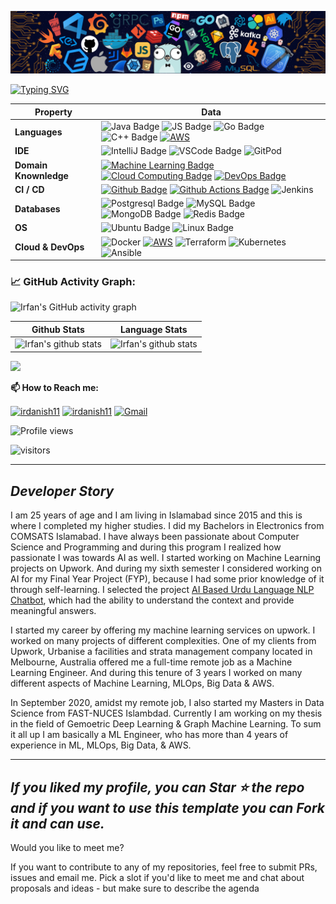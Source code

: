 ![](./src/header_.png)

[![Typing SVG](https://readme-typing-svg.herokuapp.com?font=Fira+Code&pause=1000&width=435&lines=Hi+There+%F0%9F%91%8B%2C+Iam+Nagaraju+Kusa;Welcome+to+my+profile;Iam+a+Backend+Engineer+;with+experience+in+DevOps+%26+Cloud.!!!;Excited+in+building+Software+Systems+)](https://git.io/typing-svg)

Property | Data
--- | --- 
**Languages**  | ![Java Badge](https://img.shields.io/badge/Java-ED8B00?style=flat&logo=openjdk&logoColor=white) ![JS Badge](https://img.shields.io/badge/-JavaScript-3776AB?style=flat&logo=JavaScript&logoColor=white) ![Go Badge](https://img.shields.io/badge/-Go-3776AB?style=flat&logo=Go&logoColor=white) ![C++ Badge](https://img.shields.io/badge/-C++-3776AB?style=flat&logo=CPlusPlus&logoColor=white) <a target="_blank" rel="noopener noreferrer" href="https://camo.githubusercontent.com/dbf04b1d9ded8b171b6191dea57451689d73885103bac994560771cc6029d70c/68747470733a2f2f696d672e736869656c64732e696f2f7374617469632f76313f6c6162656c3d253746266d6573736167653d4241534826636f6c6f723d626c7565266c6f676f3d676e752d62617368266c6f676f436f6c6f723d7768697465"><img src="https://camo.githubusercontent.com/dbf04b1d9ded8b171b6191dea57451689d73885103bac994560771cc6029d70c/68747470733a2f2f696d672e736869656c64732e696f2f7374617469632f76313f6c6162656c3d253746266d6573736167653d4241534826636f6c6f723d626c7565266c6f676f3d676e752d62617368266c6f676f436f6c6f723d7768697465" alt="AWS" style="max-width: 100%;"></a>
**IDE** | ![IntelliJ Badge](https://img.shields.io/badge/IntelliJ_IDEA-000000.svg?style=flat&logo=intellij-idea&logoColor=white) ![VSCode Badge](https://img.shields.io/badge/-VSCode-3776AB?style=flat&logo=VisualStudioCode&logoColor=white) ![GitPod](https://img.shields.io/badge/Gitpod-000000?style=flat&logo=gitpod&logoColor=#FFAE33)
**Domain Knownledge**  | [![Machine Learning Badge](https://img.shields.io/badge/-Machine%20Learning-01D277?style=flat&logoColor=white)](https://github.com/irdanish11/irdanish11) [![Cloud Computing Badge](https://img.shields.io/badge/-Cloud%20Computing-FAB040?style=flat&logoColor=white)](https://github.com/search?q=user%3Airdanish11&type=Repositories) [![DevOps Badge](https://img.shields.io/badge/-DevOps%20-4C8CBF?style=flat&logoColor=white)](https://github.com/search?q=user%3Airdanish11&type=Repositories) 
**CI / CD** | [![Github Badge](https://img.shields.io/static/v1?style=flat&message=GitHub&color=171515&logo=GitHub&logoColor=FFFFFF&label=)](https://github.com/nagarajukusa24) [![Github Actions Badge](https://img.shields.io/static/v1?style=logo&message=Git&color=D24939&logo=Git&logoColor=3E2C00&label=)](https://github.com/nagarajukusa24) ![Jenkins](https://img.shields.io/static/v1?style=logo&message=Jenkins&color=FFFFFF&logo=Jenkins&logoColor=D33834&label=)
**Databases**  | ![Postgresql Badge](https://img.shields.io/badge/-PostgreSQL-3776AB?style=flat&logo=Postgresql&logoColor=white) ![MySQL Badge](https://img.shields.io/badge/-MySQL-3776AB?style=flat&logo=MySQL&logoColor=white) ![MongoDB Badge](https://img.shields.io/badge/-MongoDB-3776AB?style=flat&logo=MongoDB&logoColor=white) ![Redis Badge](https://img.shields.io/badge/-Redis-3776AB?style=flat&logo=Redis&logoColor=white)
**OS**  | ![Ubuntu Badge](https://img.shields.io/badge/-Ubuntu-3776AB?style=flat&logo=Ubuntu&logoColor=white)  ![Linux Badge](https://img.shields.io/badge/-Linux-3776AB?style=flat&logo=Linux&logoColor=white)
**Cloud & DevOps**  | ![Docker](https://img.shields.io/badge/Docker-F9AB00?style=logo&logo=docker&color=525252) <a target="_blank" rel="noopener noreferrer" href="https://camo.githubusercontent.com/a043eb2dbd182fc05a2ac24020c2e8900d41f2aa5dce7920c2942a8362146d13/68747470733a2f2f696d672e736869656c64732e696f2f62616467652f2d6177732d3333333f7374796c653d666f722d7468652d6261646765266c6f676f3d616d617a6f6e2d617773"><img src="https://camo.githubusercontent.com/a043eb2dbd182fc05a2ac24020c2e8900d41f2aa5dce7920c2942a8362146d13/68747470733a2f2f696d672e736869656c64732e696f2f62616467652f2d6177732d3333333f7374796c653d666f722d7468652d6261646765266c6f676f3d616d617a6f6e2d617773" alt="AWS" style="max-width: 100%;"></a> ![Terraform](https://img.shields.io/static/v1?style=logo&message=Terraform&color=7B42BC&logo=Terraform&logoColor=FFFFFF&label=) ![Kubernetes](https://img.shields.io/static/v1?style=logo&message=Kubernetes&color=326CE5&logo=Kubernetes&logoColor=FFFFFF&label=) ![Ansible](https://img.shields.io/static/v1?style=logo&message=Ansible&color=EE0000&logo=Ansible&logoColor=FFFFFF&label=) 

<!--   GitHub stats graph -->
### 📈 GitHub Activity Graph:
![Irfan's GitHub activity graph](https://activity-graph.herokuapp.com/graph?username=irdanish11&hide_border=true&theme=redical)

 Github Stats | Language Stats
--- | --- 
![Irfan's github stats](https://github-readme-stats.vercel.app/api?username=irdanish11&show_icons=true&theme=radical&include_all_commits=true) | ![Irfan's github stats](https://github-readme-stats.vercel.app/api/top-langs/?username=irdanish11&theme=radical&layout=compact&langs_count=10)

<img src="https://github-readme-streak-stats.herokuapp.com/?user=irdanish11"></img>


**📫 How to Reach me:**
<p align="left">
<a href="https://stackoverflow.com/users/6350067/irfan-danish" target="blank"><img align="center" src="https://raw.githubusercontent.com/nagarajukusa24/master/assets/stackoverflow.png" alt="irdanish11" height="30" width="30" /></a>
<a href="https://www.linkedin.com/in/irdanish/" target="blank"><img align="center" src="https://raw.githubusercontent.com/nagarajukusa24/master/assets/linkedin.svg" alt="irdanish11" height="30" width="30" /></a>
<a href="mailto:irdanish.dev@gmail.com" target="blank"><img align="center" src="https://raw.githubusercontent.com/nagarajukusa24/master/assets/gmail.svg" alt="Gmail" height="30" width="30" /></a>
</p>



![Profile views](https://gpvc.arturio.dev/irdanish11)

<p align="left">
<img src="https://visitor-badge.laobi.icu/badge?page_id=irdanish11.irdanish11" alt="visitors"/>
</p>

---
  *Developer Story*
---
I am 25 years of age and I am living in Islamabad since 2015 and this is where I completed my higher studies. I did my Bachelors in Electronics from COMSATS Islamabad. I have always been passionate about Computer Science and Programming and during this program I realized how passionate I was towards AI as well. I started working on Machine Learning projects on Upwork. And during my sixth semester I considered working on AI for my Final Year Project (FYP), because I had some prior knowledge of it through self-learning. I selected the project [AI Based Urdu Language NLP Chatbot](https://github.com/irdanish11/Seq2Seq-UrduChatBot), which had the ability to understand the context and provide meaningful answers.

I started my career by offering my machine learning services on upwork. I worked on many projects of different complexities. One of my clients from Upwork, Urbanise a facilities and strata management company located in Melbourne, Australia offered me a full-time remote job as a Machine Learning Engineer. And during this tenure of 3 years I worked on many different aspects of Machine Learning, MLOps, Big Data & AWS.

In September 2020, amidst my remote job, I also started my Masters in Data Science from FAST-NUCES Islambdad. Currently I am working on my thesis in the field of Gemoetric Deep Learning & Graph Machine Learning. To sum it all up I am basically a ML Engineer, who has more than 4 years of experience in ML, MLOps, Big Data, & AWS. 


---
  *If you liked my profile, you can Star ⭐ the repo and if you want to use this template you can Fork it and can use.*
---
Would you like to meet me?

If you want to contribute to any of my repositories, feel free to submit PRs, issues and email me. Pick a slot if you'd like to meet me and chat about proposals and ideas - but make sure to describe the agenda
  
